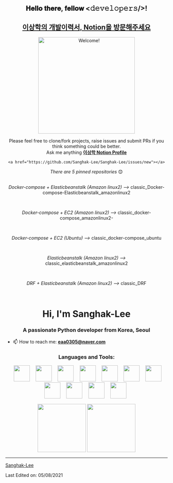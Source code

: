 <div align="center">
<h2> 𝐇𝐞𝐥𝐥𝐨 𝐭𝐡𝐞𝐫𝐞, 𝐟𝐞𝐥𝐥𝐨𝐰 <𝚍𝚎𝚟𝚎𝚕𝚘𝚙𝚎𝚛𝚜/>!</h2>
</div>
<div align="center">
<h2><a href="https://www.notion.so/Lee-Sanghak-e03584f226f44daea81ccb1b25b5b81b?pvs=4">이상학의 개발이력서, Notion을 방문해주세요</a></h2>
</div>
<div align="center" width="50">

<img src="http://imgur.com/fqVVKjI.gif" alt="Welcome!" width="300"/>

</div>

<div align="center">
    
Please feel free to clone/fork projects, raise issues and submit PRs if you think something could be better. <br>
Ask me anything <a href="https://www.notion.so/Lee-Sanghak-e03584f226f44daea81ccb1b25b5b81b?pvs=4"><b>이상학 Notion Profile</b></a>

    <a href="https://github.com/Sanghak-Lee/Sanghak-Lee/issues/new"></a>
    
<i>There are 5 pinned repositories</i> 😊<br><br>
    <p><i>Docker-compose + Elasticbeanstalk (Amazon linux2) --> </i>classic_Docker-compose-Elasticbeanstalk_amazonlinux2</p><br>
    <p><i>Docker-compose + EC2 (Amazon linux2) --> </i>classic_docker-compose_amazonlinux2-</p><br>
    <p><i>Docker-compose + EC2 (Ubuntu) --> </i>classic_docker-compose_ubuntu</p><br>
    <p><i>                 Elasticbeanstalk (Amazon linux2) --> </i>classic_elasticbeanstalk_amazonlinux2</p><br>
    <p><i>DRF + Elasticbeanstalk (Amazon linux2) --> </i>classic_DRF</p><br>
</div>

<h1 align="center">Hi, I'm Sanghak-Lee </h1>
<h3 align="center">A passionate Python developer from Korea, Seoul</h3>

- 📫 How to reach me: **eaa0305@naver.com**

<div align="center">
</div>

<h3 align="center">Languages and Tools:</h3>

<p align="center"> 
  <code> <img height="50" src="https://www.vectorlogo.zone/logos/java/java-ar21.svg"> </code>
  <code> <img height="50" src="https://www.vectorlogo.zone/logos/jupyter/jupyter-ar21.svg"> </code>
  <code> <img height="50" src="https://www.vectorlogo.zone/logos/w3_html5/w3_html5-ar21.svg"> </code>
  <code> <img height="50" src="https://www.vectorlogo.zone/logos/mysql/mysql-ar21.svg"> </code>
  <code> <img height="50" src="https://www.vectorlogo.zone/logos/djangoproject/djangoproject-ar21.svg"> </code>
  <code> <img height="50" src="https://www.vectorlogo.zone/logos/reactjs/reactjs-ar21.svg"> </code>
  <code> <img height="50" src="https://www.logo.wine/a/logo/Solidity/Solidity-Logo.wine.svg"> </code>
  <code> <img height="50" src="https://www.vectorlogo.zone/logos/javascript/javascript-ar21.svg"> </code>
  <code> <img height="50" src="https://www.vectorlogo.zone/logos/netlifyapp_watercss/netlifyapp_watercss-ar21.svg"> </code>
  <code> <img height="50" src="https://www.vectorlogo.zone/logos/docker/docker-official.svg"> </code>
  <code> <img height="50" src="https://www.vectorlogo.zone/logos/tensorflow/tensorflow-ar21.svg"> </code>
 
</p>

<p align= "center">
  <img height= "150" src="https://github-readme-stats.vercel.app/api?username=Sanghak-Lee&theme=react&show_icons=true&include_all_commits=true" />
  <img height= "150" src="https://github-readme-stats.vercel.app/api/top-langs/?username=Sanghak-Lee&theme=react&layout=compact" />
</p>

------

[Sanghak-Lee](https://github.com/Sanghak-Lee)

Last Edited on: 05/08/2021
